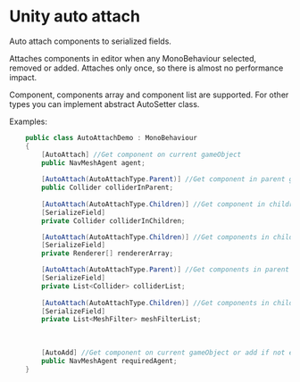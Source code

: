 # Unity auto attach
Auto attach components to serialized fields.

Attaches components in editor when any MonoBehaviour selected, removed or added. 
Attaches only once, so there is almost no performance impact.

Component, components array and component list are supported. For other types you can implement abstract AutoSetter class.

Examples:

```c#
    public class AutoAttachDemo : MonoBehaviour
    {
        [AutoAttach] //Get component on current gameObject
        public NavMeshAgent agent;
        
        [AutoAttach(AutoAttachType.Parent)] //Get component in parent gameObjects
        public Collider colliderInParent;
        
        [AutoAttach(AutoAttachType.Children)] //Get component in children gameObjects
        [SerializeField]
        private Collider colliderInChildren;

        [AutoAttach(AutoAttachType.Children)] //Get components in children gameObjects
        [SerializeField]
        private Renderer[] rendererArray;

        [AutoAttach(AutoAttachType.Parent)] //Get components in parent gameObjects
        [SerializeField]
        private List<Collider> colliderList;
        
        [AutoAttach(AutoAttachType.Children)] //Get components in children gameObjects
        [SerializeField]
        private List<MeshFilter> meshFilterList;
        
        
        
        [AutoAdd] //Get component on current gameObject or add if not exist (similar to RequireComponent)
        public NavMeshAgent requiredAgent;
    }
```
